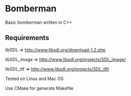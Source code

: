 Bomberman
=============

Basic bomberman written in C++

Requirements
------------

libSDL => http://www.libsdl.org/download-1.2.php

libSDL_image => http://www.libsdl.org/projects/SDL_image/

libSDL_ttf => http://www.libsdl.org/projects/SDL_ttf/


Tested on Linux and Mac OS

Use CMake for generate Makefile
